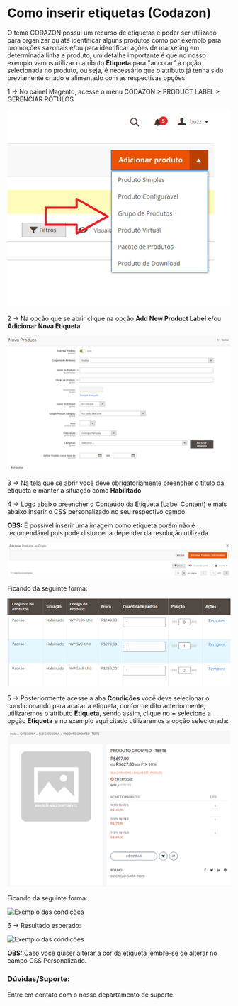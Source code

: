 # Como inserir etiquetas (Codazon)

O tema CODAZON possui um recurso de etiquetas e poder ser utilizado para organizar ou até identificar alguns produtos como por exemplo para promoções sazonais e/ou para identificar ações de marketing em determinada linha e produto, um detalhe importante é que no nosso exemplo vamos utilizar o atributo **Etiqueta** para "ancorar" a opção selecionada no produto, ou seja, é necessário que o atributo já tenha sido previamente criado e alimentado com as respectivas opções.

1 -> No painel Magento, acesse o menu CODAZON > PRODUCT LABEL > GERENCIAR RÓTULOS

![Product Label](https://github.com/Oficina-do-Dev/Tutoriais/blob/main/Magento_2/103%20-%20Grupo%20de%20Produtos/images/image-1.png)

2 -> Na opção que se abrir clique na opção **Add New Product Label** e/ou **Adicionar Nova Etiqueta**

![Adicionar Nova Etiqueta](https://github.com/Oficina-do-Dev/Tutoriais/blob/main/Magento_2/103%20-%20Grupo%20de%20Produtos/images/image-2.png)

3 -> Na tela que se abrir você deve obrigatoriamente preencher o título da etiqueta e manter a situação como **Habilitado**

4 -> Logo abaixo preencher o Conteúdo da Etiqueta (Label Content) e mais abaixo inserir o CSS personalizado no seu respectivo campo

**OBS:** É possível inserir uma imagem como etiqueta porém não é recomendável pois pode distorcer a depender da resolução utilizada.

![Campos necessários](https://github.com/Oficina-do-Dev/Tutoriais/blob/main/Magento_2/103%20-%20Grupo%20de%20Produtos/images/image-3.PNG)

Ficando da seguinte forma:

![Exemplo de etiqueta](https://github.com/Oficina-do-Dev/Tutoriais/blob/main/Magento_2/103%20-%20Grupo%20de%20Produtos/images/image-4.png)

5 -> Posteriormente acesse a aba **Condições** você deve selecionar o condicionando para acatar a etiqueta, conforme dito anteriormente, utilizaremos o atributo **Etiqueta**, sendo assim, clique no **+** selecione a opção **Etiqueta** e no exemplo aqui citado utilizaremos a opção selecionada: 

![Condições](https://github.com/Oficina-do-Dev/Tutoriais/blob/main/Magento_2/103%20-%20Grupo%20de%20Produtos/images/image-5.png)

Ficando da seguinte forma:

![Exemplo das condições](https://github.com/Oficina-do-Dev/Tutoriais/blob/main/Magento_2/103%20-%20Grupo%20de%20Produtos/images/image-6.png)


6 -> Resultado esperado:

![Exemplo das condições](https://github.com/Oficina-do-Dev/Tutoriais/blob/main/Magento_2/103%20-%20Grupo%20de%20Produtos/images/image-7.png)

**OBS:** Caso você quiser alterar a cor da etiqueta lembre-se de alterar no campo CSS Personalizado.

### Dúvidas/Suporte:

Entre em contato com o nosso departamento de suporte.